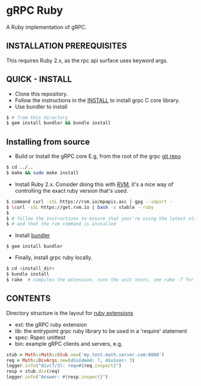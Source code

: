 gRPC Ruby
=========

A Ruby implementation of gRPC.


INSTALLATION PREREQUISITES
--------------------------

This requires Ruby 2.x, as the rpc api surface uses keyword args.


QUICK - INSTALL
---------------

- Clone this repository.
- Follow the instructions in the [INSTALL](../../INSTALL) to install grpc C core library.
- Use bundler to install
```sh
$ # from this directory
$ gem install bundler && bundle install
```

Installing from source
----------------------

- Build or Install the gRPC core
E.g, from the root of the grpc [git repo](https://github.com/google/grpc)
```sh
$ cd ../..
$ make && sudo make install
```

- Install Ruby 2.x. Consider doing this with [RVM](http://rvm.io), it's a nice way of controlling
  the exact ruby version that's used.
```sh
$ command curl -sSL https://rvm.io/mpapis.asc | gpg --import -
$ \curl -sSL https://get.rvm.io | bash -s stable --ruby
$
$ # follow the instructions to ensure that your're using the latest stable version of Ruby
$ # and that the rvm command is installed
```

- Install [bundler](http://bundler.io/)
```
$ gem install bundler
```

- Finally, install grpc ruby locally.
```sh
$ cd <install_dir>
$ bundle install
$ rake  # compiles the extension, runs the unit tests, see rake -T for other options
```

CONTENTS
--------

Directory structure is the layout for [ruby extensions](http://guides.rubygems.org/gems-with-extensions/)

- ext:
  the gRPC ruby extension
- lib:
  the entrypoint grpc ruby library to be used in a 'require' statement
- spec:
  Rspec unittest
- bin:
  example gRPC clients and servers, e.g,
```ruby
stub = Math::Math::Stub.new('my.test.math.server.com:8080')
req = Math::DivArgs.new(dividend: 7, divisor: 3)
logger.info("div(7/3): req=#{req.inspect}")
resp = stub.div(req)
logger.info("Answer: #{resp.inspect}")
```

